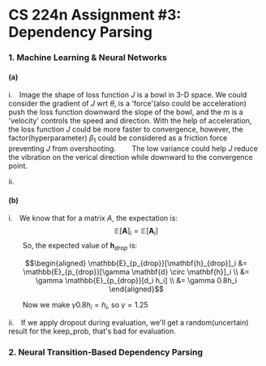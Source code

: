 # CS 224n Assignment #3: Dependency Parsing

### 1. Machine Learning & Neural Networks

#### (a)

<!-- **i** We all konw that as our parameter $\theta$ closing to the convex minima, the gradient of loss function wrt $\theta$ will be smaller, when our loss func hits the best solution, $\nabla_\theta{J}$ may become 0. So in the update method,  -->
$\mathrm{i.}$&emsp;Image the shape of loss function $J$ is a bowl in 3-D space. We could consider the gradient of $J$ wrt $\theta$, is a 'force'(also could be acceleration) push the loss function downward the slope of the bowl, and the $m$ is a 'velocity' controls the speed and direction. With the help of acceleration, the loss function $J$ could be more faster to convergence, however, the factor(hyperparameter) $\beta_1$ could be considered as a friction force preventing $J$ from overshooting.
&emsp;&emsp;The low variance could help $J$ reduce the vibration on the verical direction while downward to the convergence point.

$\mathrm{ii.}$&emsp;

#### (b)

$\mathrm{i.}$&emsp;We know that for a matrix $A$, the expectation is:
$$\mathbb{E}[\mathbf{A}]_i = \mathbb{E}[\mathbf{A}_i]$$
&emsp;&emsp;So, the expected value of $\mathbf{h}_{drop}$ is:

$$\begin{aligned}
    \mathbb{E}_{p_{drop}}[\mathbf{h}_{drop}]_i &= \mathbb{E}_{p_{drop}}[\gamma \mathbf{d} \circ \mathbf{h}]_i \\
    &= \gamma \mathbb{E}_{p_{drop}}[d_i h_i] \\
    &= \gamma 0.8h_i
\end{aligned}$$

&emsp;&emsp;Now we make $\gamma 0.8h_i = h_i$, so $\gamma = 1.25$

$\mathrm{ii.}$&emsp;If we apply dropout during evaluation, we'll get a random(uncertain) result for the keep_prob, that's bad for evaluation.

### 2. Neural Transition-Based Dependency Parsing


